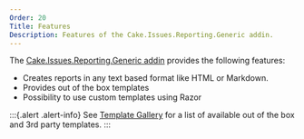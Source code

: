 ```yaml
---
Order: 20
Title: Features
Description: Features of the Cake.Issues.Reporting.Generic addin.
---
```

The [Cake.Issues.Reporting.Generic addin] provides the following features:

* Creates reports in any text based format like HTML or Markdown.
* Provides out of the box templates
* Possibility to use custom templates using Razor

:::{.alert .alert-info}
See [Template Gallery] for a list of available out of the box and 3rd party templates.
:::

[Cake.Issues.Reporting.Generic addin]: https://www.nuget.org/packages/Cake.Issues.Reporting.Generic
[Template Gallery]: templates/